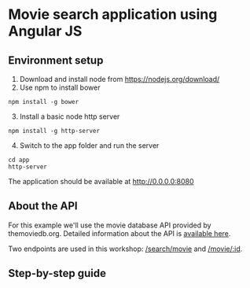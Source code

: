 # Movie search application using Angular JS

## Environment setup

1. Download and install node from https://nodejs.org/download/
2. Use npm to install bower
```
npm install -g bower
```
3. Install a basic node http server
```
npm install -g http-server
```
4. Switch to the app folder and run the server
```
cd app
http-server
```

The application should be available at http://0.0.0.0:8080

## About the API

For this example we'll use the movie database API provided by themoviedb.org. Detailed information about the API is [available here](http://docs.themoviedb.apiary.io/).

Two endpoints are used in this workshop: [/search/movie](http://docs.themoviedb.apiary.io/#reference/search/searchmovie/get) and [/movie/:id](http://docs.themoviedb.apiary.io/#reference/movies/movieid/get).

## Step-by-step guide
